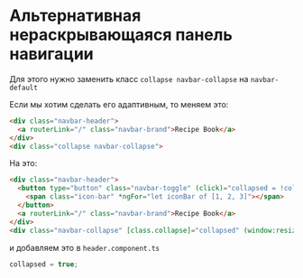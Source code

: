 # Альтернативная нераскрывающаяся панель навигации

Для этого нужно заменить класс `collapse navbar-collapse` на `navbar-default`

Если мы хотим сделать его адаптивным, то меняем это:
```html
<div class="navbar-header">
  <a routerLink="/" class="navbar-brand">Recipe Book</a>
</div>
<div class="collapse navbar-collapse">
```

На это:
```html
<div class="navbar-header">
  <button type="button" class="navbar-toggle" (click)="collapsed = !collapsed">
	<span class="icon-bar" *ngFor="let iconBar of [1, 2, 3]"></span>
  </button>
  <a routerLink="/" class="navbar-brand">Recipe Book</a>
</div>
<div class="navbar-collapse" [class.collapse]="collapsed" (window:resize)="collapsed = true">
```

и добавляем это в `header.component.ts`
```ts
collapsed = true;
```
